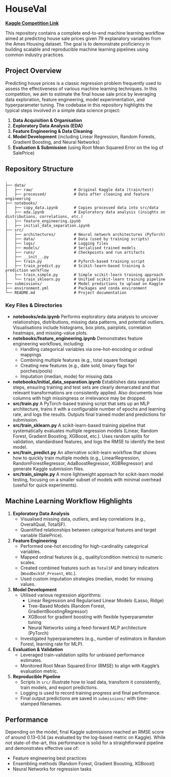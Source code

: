 # HouseVal

**[Kaggle Competition Link](https://www.kaggle.com/competitions/house-prices-advanced-regression-techniques/overview)**

This repository contains a complete end-to-end machine learning workflow aimed at predicting house sale prices given 79 explanatory variables from the Ames Housing dataset. The goal is to demonstrate proficiency in building scalable and reproducible machine learning pipelines using common industry practices.


## Project Overview

Predicting house prices is a classic regression problem frequently used to assess the effectiveness of various machine learning techniques. In this competition, we aim to estimate the final house sale price by leveraging data exploration, feature engineering, model experimentation, and hyperparameter tuning. The codebase in this repository highlights the typical steps involved in a simple data science project:





1. **Data Acquisition & Organisation**
2. **Exploratory Data Analysis (EDA)**
3. **Feature Engineering & Data Cleaning**
4. **Model Development** (including Linear Regression, Random Forests, Gradient Boosting, and Neural Networks)
5. **Evaluation & Submission** (using Root Mean Squared Error on the log of SalePrice)


## Repository Structure

```
.
├── data/
│   ├── raw/                  # Original Kaggle data (train/test)
│   ├── processed/            # Data after cleaning and feature engineering
├── notebooks/
│   ├── copy_data.ipynb       # Copies processed data into src/data
│   ├── eda.ipynb             # Exploratory data analysis (insights on distributions, correlations, etc.)
│   ├── feature_engineering.ipynb 
│   ├── initial_data_separation.ipynb
├── src/
│   ├── architectures/        # Neural network architectures (PyTorch)
│   ├── data/                 # Data (used by training scripts)
│   ├── logs/                 # Logging files
│   ├── models/               # Serialised trained models
│   ├── runs/                 # Checkpoints and run artifacts
│   ├── __init__.py
│   ├── train.py              # PyTorch-based training script
│   ├── train_predict.py      # Scikit-learn-based training & prediction workflow
│   ├── train_simple.py       # Simple scikit-learn training approach
│   └── train_sklearn.py      # Unified scikit-learn training pipeline
├── submissions/              # Model predictions to upload on Kaggle
├── environment.yml           # Packages and conda environment
└── README.md                 # Project documentation
```


### Key Files & Directories

* **notebooks/eda.ipynb** Performs exploratory data analysis to uncover relationships, distributions, missing data patterns, and potential outliers. Visualisations include histograms, box plots, pairplots, correlation heatmaps, and missing-value plots.
* **notebooks/feature_engineering.ipynb** Demonstrates feature engineering workflows, including:
  * Handling categorical variables via one-hot-encoding or ordinal mappings
  * Combining multiple features (e.g., total square footage)
  * Creating new features (e.g., date sold, binary flags for porches/pools)
  * Imputation (median, mode) for missing data
* **notebooks/initial_data_separation.ipynb** Establishes data separation steps, ensuring training and test sets are clearly demarcated and that relevant transformations are consistently applied. Also documents how columns with high missingness or irrelevance may be dropped.
* **src/train.py** A PyTorch-based training script that sets up an MLP architecture, trains it with a configurable number of epochs and learning rate, and logs the results. Outputs final trained model and predictions for submission.
* **src/train_sklearn.py** A scikit-learn-based training pipeline that systematically evaluates multiple regression models (Linear, Random Forest, Gradient Boosting, XGBoost, etc.). Uses random splits for validation, standardised features, and logs the RMSE to identify the best model.
* **src/train_predict.py** An alternative scikit-learn workflow that shows how to quickly train multiple models (e.g., LinearRegression, RandomForestRegressor, AdaBoostRegressor, XGBRegressor) and generate Kaggle submission files.
* **src/train_simple.py** A more lightweight approach for scikit-learn model testing, focusing on a smaller subset of models with minimal overhead (useful for quick experiments).


## Machine Learning Workflow Highlights






1. **Exploratory Data Analysis**
   * Visualised missing data, outliers, and key correlations (e.g., OverallQual, TotalSF).
   * Quantified relationships between categorical features and target variable (SalePrice).
2. **Feature Engineering**
   * Performed one-hot encoding for high-cardinality categorical variables.
   * Mapped ordinal features (e.g., quality/condition metrics) to numeric scales.
   * Created combined features such as `TotalSF` and binary indicators (`WoodDeckSF_Present`, etc.).
   * Used custom imputation strategies (median, mode) for missing values.
3. **Model Development**
   * Utilised various regression algorithms:
     * Linear Regression and Regularised Linear Models (Lasso, Ridge)
     * Tree-Based Models (Random Forest, GradientBoostingRegressor)
     * XGBoost for gradient boosting with flexible hyperparameter tuning
     * Neural Networks using a feed-forward MLP architecture (PyTorch)
   * Investigated hyperparameters (e.g., number of estimators in Random Forest, learning rate for MLP).
4. **Evaluation & Validation**
   * Leveraged train-validation splits for unbiased performance estimates.
   * Monitored Root Mean Squared Error (RMSE) to align with Kaggle’s evaluation metric.
5. **Reproducible Pipeline**
   * Scripts in `src/` illustrate how to load data, transform it consistently, train models, and export predictions.
   * Logging is used to record training progress and final performance.
   * Final output predictions are saved in `submissions/` with time-stamped filenames.


## Performance

Depending on the model, final Kaggle submissions reached an RMSE score of around 0.13–0.14 (as evaluated by the log-based metric on Kaggle). While not state-of-the-art, this performance is solid for a straightforward pipeline and demonstrates effective use of:

* Feature engineering best practices
* Ensembling methods (Random Forest, Gradient Boosting, XGBoost)
* Neural Networks for regression tasks


